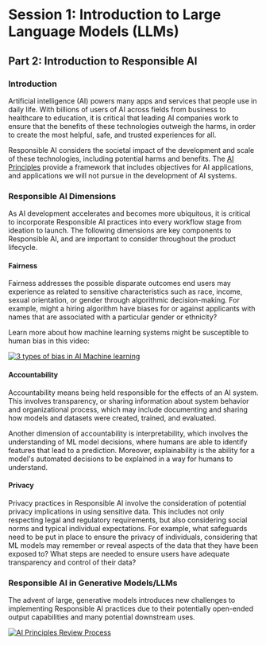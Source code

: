 # Session 1: Introduction to Large Language Models (LLMs)
## Part 2: Introduction to Responsible AI

### Introduction
Artificial intelligence (AI) powers many apps and services that people use in daily life. With billions of users of AI across fields from business to healthcare to education, it is critical that leading AI companies work to ensure that the benefits of these technologies outweigh the harms, in order to create the most helpful, safe, and trusted experiences for all.

Responsible AI considers the societal impact of the development and scale of these technologies, including potential harms and benefits. The [AI Principles](https://ai.google/responsibility/principles/) provide a framework that includes objectives for AI applications, and applications we will not pursue in the development of AI systems.

### Responsible AI Dimensions
As AI development accelerates and becomes more ubiquitous, it is critical to incorporate Responsible AI practices into every workflow stage from ideation to launch. The following dimensions are key components to Responsible AI, and are important to consider throughout the product lifecycle.

#### Fairness
Fairness addresses the possible disparate outcomes end users may experience as related to sensitive characteristics such as race, income, sexual orientation, or gender through algorithmic decision-making. For example, might a hiring algorithm have biases for or against applicants with names that are associated with a particular gender or ethnicity?

Learn more about how machine learning systems might be susceptible to human bias in this video:

[![3 types of bias in AI Machine learning](http://img.youtube.com/vi/59bMh59JQDo/0.jpg)](https://www.youtube.com/watch?v=59bMh59JQDo)

#### Accountability
Accountability means being held responsible for the effects of an AI system. This involves transparency, or sharing information about system behavior and organizational process, which may include documenting and sharing how models and datasets were created, trained, and evaluated. 

Another dimension of accountability is interpretability, which involves the understanding of ML model decisions, where humans are able to identify features that lead to a prediction. Moreover, explainability is the ability for a model's automated decisions to be explained in a way for humans to understand.

#### Privacy
Privacy practices in Responsible AI involve the consideration of potential privacy implications in using sensitive data. This includes not only respecting legal and regulatory requirements, but also considering social norms and typical individual expectations. For example, what safeguards need to be put in place to ensure the privacy of individuals, considering that ML models may remember or reveal aspects of the data that they have been exposed to? What steps are needed to ensure users have adequate transparency and control of their data?

### Responsible AI in Generative Models/LLMs
The advent of large, generative models introduces new challenges to implementing Responsible AI practices due to their potentially open-ended output capabilities and many potential downstream uses. 

[![AI Principles Review Process](http://img.youtube.com/vi/S75NcDqbPbI/0.jpg)](https://www.youtube.com/watch?v=S75NcDqbPbI)
